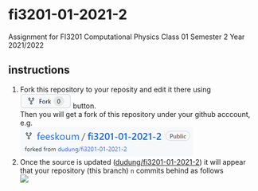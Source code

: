# fi3201-01-2021-2
Assignment for FI3201 Computational Physics Class 01 Semester 2 Year 2021/2022

## instructions
1. Fork this repository to your reposity and edit it there using ![](images/github-fork-button.png) button. \
  Then you will get a fork of this repository under your github acccount, e.g. \
  ![](images/forked-repository.png)
2. Once the source is updated ([dudung/fi3201-01-2021-2](https://github.com/dudung/fi3201-01-2021-2)) it will appear that your repository (this branch) `n` commits behind as follows \
  ![](images/branch-is-behind-source)
